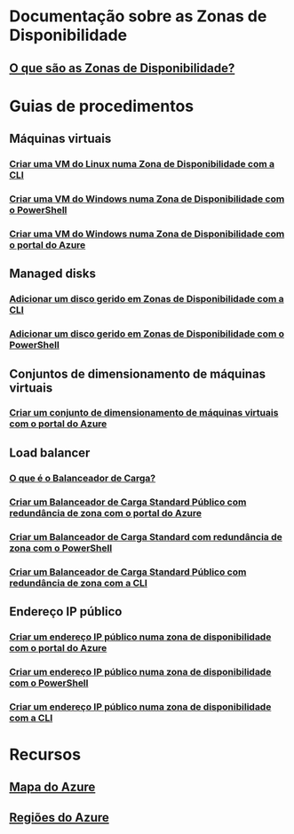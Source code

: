 
# Documentação sobre as Zonas de Disponibilidade
## [O que são as Zonas de Disponibilidade?](az-overview.md)

# Guias de procedimentos

## Máquinas virtuais
### [Criar uma VM do Linux numa Zona de Disponibilidade com a CLI](../virtual-machines/linux/create-cli-availability-zone.md)
### [Criar uma VM do Windows numa Zona de Disponibilidade com o PowerShell](../virtual-machines/windows/create-powershell-availability-zone.md)
### [Criar uma VM do Windows numa Zona de Disponibilidade com o portal do Azure](../virtual-machines/windows/create-portal-availability-zone.md)


## Managed disks
### [Adicionar um disco gerido em Zonas de Disponibilidade com a CLI](../virtual-machines/linux/add-disk.md#use-managed-disks)
### [Adicionar um disco gerido em Zonas de Disponibilidade com o PowerShell](../virtual-machines/windows/attach-disk-ps.md#add-an-empty-data-disk-to-a-virtual-machine)

## Conjuntos de dimensionamento de máquinas virtuais
### [Criar um conjunto de dimensionamento de máquinas virtuais com o portal do Azure](../virtual-machine-scale-sets/virtual-machine-scale-sets-portal-create.md)

## Load balancer
### [O que é o Balanceador de Carga?](../load-balancer/load-balancer-standard-overview.md)
### [Criar um Balanceador de Carga Standard Público com redundância de zona com o portal do Azure](../load-balancer/load-balancer-get-started-internet-az-portal.md)
### [Criar um Balanceador de Carga Standard com redundância de zona com o PowerShell](../load-balancer/load-balancer-get-started-internet-az-powershell.md)
### [Criar um Balanceador de Carga Standard Público com redundância de zona com a CLI](../load-balancer/load-balancer-get-started-internet-az-cli.md)

## Endereço IP público
### [Criar um endereço IP público numa zona de disponibilidade com o portal do Azure](../virtual-network/create-public-ip-availability-zone-portal.md)
### [Criar um endereço IP público numa zona de disponibilidade com o PowerShell](../virtual-network/create-public-ip-availability-zone-powershell.md)
### [Criar um endereço IP público numa zona de disponibilidade com a CLI](../virtual-network/create-public-ip-availability-zone-cli.md)

# Recursos
## [Mapa do Azure](https://azure.microsoft.com/roadmap/)
## [Regiões do Azure](https://azure.microsoft.com/regions/)
